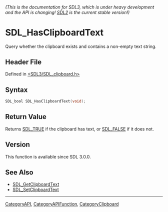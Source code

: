 ###### (This is the documentation for SDL3, which is under heavy development and the API is changing! [SDL2](https://wiki.libsdl.org/SDL2/) is the current stable version!)
# SDL_HasClipboardText

Query whether the clipboard exists and contains a non-empty text string.

## Header File

Defined in [<SDL3/SDL_clipboard.h>](https://github.com/libsdl-org/SDL/blob/main/include/SDL3/SDL_clipboard.h)

## Syntax

```c
SDL_bool SDL_HasClipboardText(void);
```

## Return Value

Returns [SDL_TRUE](SDL_TRUE) if the clipboard has text, or
[SDL_FALSE](SDL_FALSE) if it does not.

## Version

This function is available since SDL 3.0.0.

## See Also

- [SDL_GetClipboardText](SDL_GetClipboardText)
- [SDL_SetClipboardText](SDL_SetClipboardText)

----
[CategoryAPI](CategoryAPI), [CategoryAPIFunction](CategoryAPIFunction), [CategoryClipboard](CategoryClipboard)

